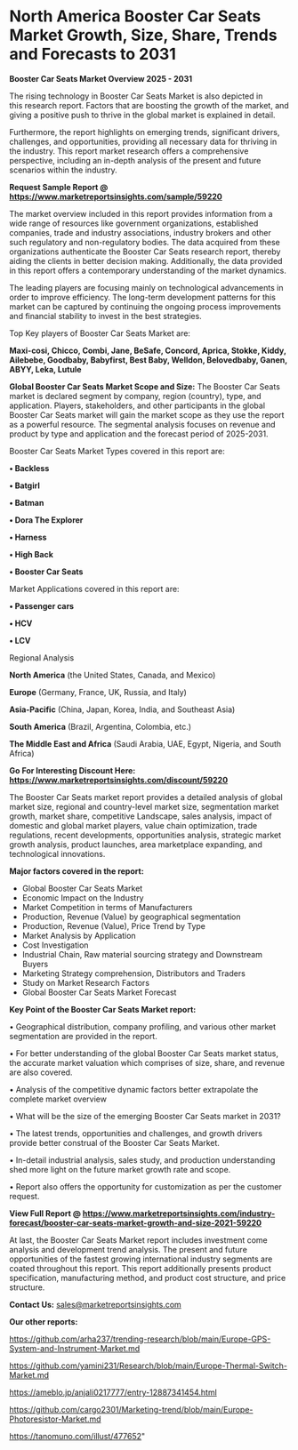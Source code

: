 # North America Booster Car Seats Market Growth, Size, Share, Trends and Forecasts to 2031

<Strong> Booster Car Seats Market Overview 2025 - 2031</strong>

The rising technology in Booster Car Seats Market is also depicted in this research report. Factors that are boosting the growth of the market, and giving a positive push to thrive in the global market is explained in detail.

Furthermore, the report highlights on emerging trends, significant drivers, challenges, and opportunities, providing all necessary data for thriving in the industry. This report market research offers a comprehensive perspective, including an in-depth analysis of the present and future scenarios within the industry.

<strong>Request Sample Report @ <a href=https://www.marketreportsinsights.com/sample/59220>https://www.marketreportsinsights.com/sample/59220</a></strong>

The market overview included in this report provides information from a wide range of resources like government organizations, established companies, trade and industry associations, industry brokers and other such regulatory and non-regulatory bodies. The data acquired from these organizations authenticate the Booster Car Seats research report, thereby aiding the clients in better decision making. Additionally, the data provided in this report offers a contemporary understanding of the market dynamics.

The leading players are focusing mainly on technological advancements in order to improve efficiency. The long-term development patterns for this market can be captured by continuing the ongoing process improvements and financial stability to invest in the best strategies.

Top Key players of Booster Car Seats Market are:

<strong>Maxi-cosi, Chicco, Combi, Jane, BeSafe, Concord, Aprica, Stokke, Kiddy, Ailebebe, Goodbaby, Babyfirst, Best Baby, Welldon, Belovedbaby, Ganen, ABYY, Leka, Lutule</strong>

<strong><b>Global Booster Car Seats Market Scope and Size:</b></strong>
The Booster Car Seats market is declared segment by company, region (country), type, and application. Players, stakeholders, and other participants in the global Booster Car Seats market will gain the market scope as they use the report as a powerful resource. The segmental analysis focuses on revenue and product by type and application and the forecast period of 2025-2031.

Booster Car Seats Market Types covered in this report are:

<strong>• Backless

• Batgirl

• Batman

• Dora The Explorer

• Harness

• High Back

• Booster Car Seats</strong>

Market Applications covered in this report are:

<strong>• Passenger cars

• HCV

• LCV</strong> 

Regional Analysis

<strong>North America</strong> (the United States, Canada, and Mexico)

<strong>Europe</strong> (Germany, France, UK, Russia, and Italy)

<strong>Asia-Pacific</strong> (China, Japan, Korea, India, and Southeast Asia)

<strong>South America</strong> (Brazil, Argentina, Colombia, etc.)

<strong>The Middle East and Africa</strong> (Saudi Arabia, UAE, Egypt, Nigeria, and South Africa)

<strong>Go For Interesting Discount Here: <a href=https://www.marketreportsinsights.com/discount/59220>https://www.marketreportsinsights.com/discount/59220</a></strong>

The Booster Car Seats market report provides a detailed analysis of global market size, regional and country-level market size, segmentation market growth, market share, competitive Landscape, sales analysis, impact of domestic and global market players, value chain optimization, trade regulations, recent developments, opportunities analysis, strategic market growth analysis, product launches, area marketplace expanding, and technological innovations.

<strong><b>Major factors covered in the report:</b></strong>
<ul>
  <li>Global Booster Car Seats Market </li>
  <li>Economic Impact on the Industry</li>
  <li>Market Competition in terms of Manufacturers</li>
  <li>Production, Revenue (Value) by geographical segmentation</li>
  <li>Production, Revenue (Value), Price Trend by Type</li>
  <li>Market Analysis by Application</li>
  <li>Cost Investigation</li>
  <li>Industrial Chain, Raw material sourcing strategy and Downstream Buyers</li>
  <li>Marketing Strategy comprehension, Distributors and Traders</li>
  <li>Study on Market Research Factors</li>
  <li>Global Booster Car Seats Market Forecast</li>
</ul>

<strong><b>Key Point of the Booster Car Seats Market report:</b></strong>

• Geographical distribution, company profiling, and various other market segmentation are provided in the report.

• For better understanding of the global Booster Car Seats market status, the accurate market valuation which comprises of size, share, and revenue are also covered.

• Analysis of the competitive dynamic factors better extrapolate the complete market overview

• What will be the size of the emerging Booster Car Seats market in 2031?

• The latest trends, opportunities and challenges, and growth drivers provide better construal of the Booster Car Seats Market.

• In-detail industrial analysis, sales study, and production understanding shed more light on the future market growth rate and scope.

• Report also offers the opportunity for customization as per the customer request.

<strong><b>View Full Report @ <a href=https://www.marketreportsinsights.com/industry-forecast/booster-car-seats-market-growth-and-size-2021-59220>https://www.marketreportsinsights.com/industry-forecast/booster-car-seats-market-growth-and-size-2021-59220</a></b></strong>


At last, the Booster Car Seats Market report includes investment come analysis and development trend analysis. The present and future opportunities of the fastest growing international industry segments are coated throughout this report. This report additionally presents product specification, manufacturing method, and product cost structure, and price structure.

<strong>Contact Us:</strong>
sales@marketreportsinsights.com

<strong>Our other reports:</strong>

<a href=https://github.com/arha237/trending-research/blob/main/Europe-GPS-System-and-Instrument-Market.md>https://github.com/arha237/trending-research/blob/main/Europe-GPS-System-and-Instrument-Market.md</a>

<a href=https://github.com/yamini231/Research/blob/main/Europe-Thermal-Switch-Market.md>https://github.com/yamini231/Research/blob/main/Europe-Thermal-Switch-Market.md</a>

<a href=https://ameblo.jp/anjali0217777/entry-12887341454.html>https://ameblo.jp/anjali0217777/entry-12887341454.html</a>

<a href=https://github.com/cargo2301/Marketing-trend/blob/main/Europe-Photoresistor-Market.md>https://github.com/cargo2301/Marketing-trend/blob/main/Europe-Photoresistor-Market.md</a>

<a href=https://tanomuno.com/illust/477652>https://tanomuno.com/illust/477652</a>"
